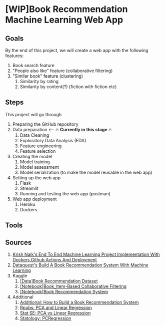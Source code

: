 # [WIP]Book Recommendation Machine Learning Web App

## Goals
By the end of this project, we will create a web app with the following features:
1. Book search feature
1. "People also like" feature (collaborative filtering)
1. "Similar book" feature (clustering)
    1. Similarity by rating
    1. Similarity by content(?) (fiction with fiction etc)

## Steps
This project will go through
1. Preparing the GitHub repository
1. Data preparation <-- 🔥 **Currently in this stage** 🔥
    1. Data Cleaning
    1. Exploratory Data Analysis (EDA)
    1. Feature engineering
    1. Feature selection
1. Creating the model
    1. Model training
    1. Model assessment
    1. Model serialization (to make the model reusable in the web app)
1. Setting up the web app
    1. Flask
    1. Streamlit
    1. Running and testing the web app (postman)
1. Web app deployment
    1. Heroku
    1. Dockers
    
## Tools

## Sources
1. [Krish Naik's End To End Machine Learning Project Implementation With Dockers,Github Actions And Deployment](https://www.youtube.com/watch?v=MJ1vWb1rGwM)
1. [Dataquest's Build A Book Recommendation System With Machine Learning](https://www.youtube.com/watch?v=x-alwfgQ-cY)
1. Kaggle
    1. [[Data]Book Recommendation Dataset](https://www.kaggle.com/datasets/arashnic/book-recommendation-dataset?datasetId=1004280)
    1. [[Notebook]Book_Item-Based Collaborative Filtering](https://www.kaggle.com/code/sebnemgurek/book-item-based-collaborative-filtering)
    1. [[Notebook]Book Recommendation System](https://www.kaggle.com/code/fahadmehfoooz/book-recommendation-system)
1. Additional
    1. [Additional: How to Build a Book Recommendation System](https://www.analyticsvidhya.com/blog/2021/06/build-book-recommendation-system-unsupervised-learning-project/)
    1. [Rpubs: PCA and Linear Regression](https://rpubs.com/esobolewska/pcr-step-by-step#:~:text=PCA%20in%20linear%20regression%20has,with%20Partial%20Least%20Squares%20Regression.)
    1. [Stat SE: PCA vs Linear Regression](https://stats.stackexchange.com/questions/410516/using-pca-vs-linear-regression)
    1. [Statology: PCRegression](https://www.statology.org/principal-components-regression-in-python/)